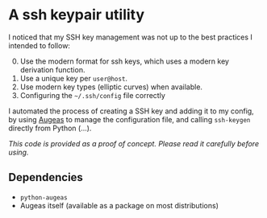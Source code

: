 A ssh keypair utility
=================================================

I noticed that my SSH key management was not up to the best practices I
intended to follow:

  0. Use the modern format for ssh keys, which uses a modern key derivation
  	function.
  1. Use a unique key per `user@host`.
  2. Use modern key types (elliptic curves) when available.
  3. Configuring the `~/.ssh/config` file correctly

I automated the process of creating a SSH key and adding it to my config,
by using [Augeas](http://augeas.net/) to manage the configuration file, and
calling `ssh-keygen` directly from Python (...).

*This code is provided as a proof of concept. Please read it carefully before
using.*

Dependencies
-------------------------------------------------
  * `python-augeas`
  * Augeas itself (available as a package on most distributions)
